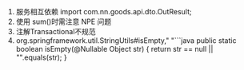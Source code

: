 1. 服务相互依赖
import com.nn.goods.api.dto.OutResult;
3. 使用 sum()时需注意 NPE 问题
4. 注解Transactional不规范
5. org.springframework.util.StringUtils#isEmpty,"  "```java
 public static boolean isEmpty(@Nullable Object str) {
        return str == null || "".equals(str);
    }
```